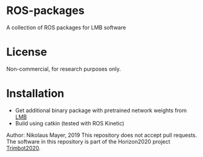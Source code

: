 # ROS-packages
A collection of ROS packages for LMB software

# License
Non-commercial, for research purposes only.

# Installation
- Get additional binary package with pretrained network weights from [LMB](https://lmb.informatik.uni-freiburg.de/data/GitHub/ROS-packages/ROS-packages-data-1.tar.gz)
- Build using catkin (tested with ROS Kinetic)


Author: Nikolaus Mayer, 2019
This repository does not accept pull requests.
The software in this repository is part of the Horizon2020 project [Trimbot2020](www.trimbot2020.org).

